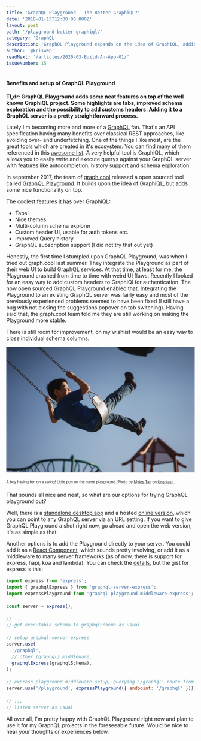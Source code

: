 ```yaml
---
title: 'GraphQL Playground - The Better GraphiQL?'
date: '2018-01-15T12:00:00.000Z'
layout: post
path: '/playground-better-graphiql/'
category: 'GraphQL'
description: 'GraphQL Playground expands on the idea of GraphiQL, adding some nice features to provide an even better development experience for the GraphQL world.'
author: '@kriswep'
readNext: '/articles/2020-03-Build-An-App-01/'
issueNumber: 15
---
```


#### Benefits and setup of GraphQL Playground

**Tl,dr: GraphQL Playground adds some neat features on top of the well known GraphiQL project. Some highlights are tabs, improved schema exploration and the possibility to add customs headers. Adding it to a GraphQL server is a pretty straightforward process.**

Lately I'm becoming more and more of a [GraphQL](http://facebook.github.io/graphql/) fan. That's an API specification having many benefits over classical REST approaches, like avoiding over- and underfetching. One of the things I like most, are the great tools which are created in it's ecosystem. You can find many of them referenced in this [awesome list](https://github.com/chentsulin/awesome-graphql). A very helpful tool is GraphiQL, which allows you to easily write and execute querys against your GraphQL server with features like autocompletion, history support and schema exploration.

In september 2017, the team of [graph.cool](https://www.graph.cool/) released a open sourced tool called [GraphQL Playground](https://github.com/graphcool/graphql-playground). It builds upon the idea of GraphiQL, but adds some nice functionality on top.

The coolest features it has over GraphiQL:

- Tabs!
- Nice themes
- Multi-column schema explorer
- Custom header UI, usable for auth tokens etc.
- Improved Query history
- GraphQL subscription support (I did not try that out yet)

Honestly, the first time I stumpled upon GraphQL Playground, was when I tried out graph.cool last summer. They integrate the Playground as part of their web UI to build GraphQL services. At that time, at least for me, the Playground crashed from time to time with weird UI flaws. Recently I looked for an easy way to add custom headers to GraphiQl for authentication. The now open sourced GraphQL Playground enabled that. Integrating the Playground to an existing GraphQL server was fairly easy and most of the previously experienced problems seemed to have been fixed (I still have a bug with not closing the suggestions popover on tab switching). Having said that, the graph.cool team told me they are still working on making the Playground more stable.

There is still room for improvement, on my wishlist would be an easy way to close individual schema columns.

![A boy having fun on a swing. The background shows a bright sky and some other kids' playground equipment](playground.jpg)

<p><sub><sup>A boy having fun on a swing! Little pun on the name playground. Photo by <a href="https://unsplash.com/@mylestan">Myles Tan</a> on <a href="https://unsplash.com/photos/WNAO036c6FM">Unsplash</a>.</sup></sub></p>

That sounds all nice and neat, so what are our options for trying GraphQL playground out?

Well, there is a [standalone desktop app](https://github.com/graphcool/graphql-playground/releases) and a hosted [online version](https://www.graphqlbin.com/RVIn), which you can point to any GraphQL server via an URL setting. If you want to give GraphQL Playground a shot right now, go ahead and open the web version, it's as simple as that.

Another options is to add the Playground directly to your server. You could add it as a [React Component](https://github.com/graphcool/graphql-playground#as-react-component), which sounds pretty involving, or add it as a middleware to many server frameworks (as of now, there is support for express, hapi, koa and lambda). You can check the [details](https://github.com/graphcool/graphql-playground#as-server-middleware), but the gist for express is this:

```javascript
import express from 'express';
import { graphqlExpress } from 'graphql-server-express';
import expressPlayground from 'graphql-playground-middleware-express';

const server = express();

// ...
// get executable schema to graphqlSchema as usual

// setup graphql-server-express
server.use(
  '/graphql',
  // other (graphql) middleware,
  graphqlExpress(graphqlSchema),
);

// express playground middleware setup, querying '/graphql' route from above
server.use('/playground', expressPlayground({ endpoint: '/graphql' }));

// ...
// listen server as usual
```

All over all, I'm pretty happy with GraphQL Playground right now and plan to use it for my GraphQL projects in the foreseeable future. Would be nice to hear your thoughts or experiences below.
